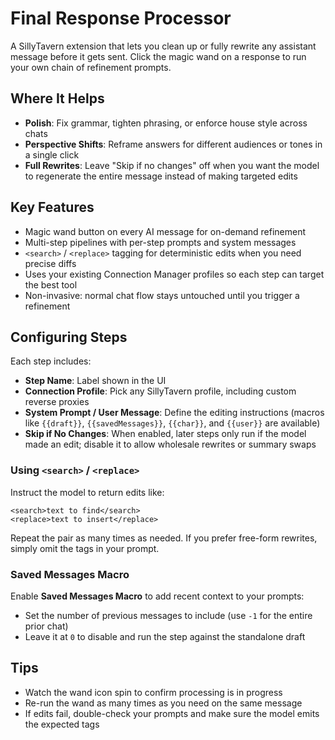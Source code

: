 # Final Response Processor

A SillyTavern extension that lets you clean up or fully rewrite any assistant message before it gets sent. Click the magic wand on a response to run your own chain of refinement prompts.

## Where It Helps

- **Polish**: Fix grammar, tighten phrasing, or enforce house style across chats
- **Perspective Shifts**: Reframe answers for different audiences or tones in a single click
- **Full Rewrites**: Leave "Skip if no changes" off when you want the model to regenerate the entire message instead of making targeted edits

## Key Features

- Magic wand button on every AI message for on-demand refinement
- Multi-step pipelines with per-step prompts and system messages
- `<search>` / `<replace>` tagging for deterministic edits when you need precise diffs
- Uses your existing Connection Manager profiles so each step can target the best tool 
- Non-invasive: normal chat flow stays untouched until you trigger a refinement

## Configuring Steps

Each step includes:
- **Step Name**: Label shown in the UI
- **Connection Profile**: Pick any SillyTavern profile, including custom reverse proxies
- **System Prompt / User Message**: Define the editing instructions (macros like `{{draft}}`, `{{savedMessages}}`, `{{char}}`, and `{{user}}` are available)
- **Skip if No Changes**: When enabled, later steps only run if the model made an edit; disable it to allow wholesale rewrites or summary swaps

### Using `<search>` / `<replace>`

Instruct the model to return edits like:
```
<search>text to find</search>
<replace>text to insert</replace>
```
Repeat the pair as many times as needed. If you prefer free-form rewrites, simply omit the tags in your prompt.

### Saved Messages Macro

Enable **Saved Messages Macro** to add recent context to your prompts:
- Set the number of previous messages to include (use `-1` for the entire prior chat)
- Leave it at `0` to disable and run the step against the standalone draft

## Tips

- Watch the wand icon spin to confirm processing is in progress
- Re-run the wand as many times as you need on the same message
- If edits fail, double-check your prompts and make sure the model emits the expected tags
